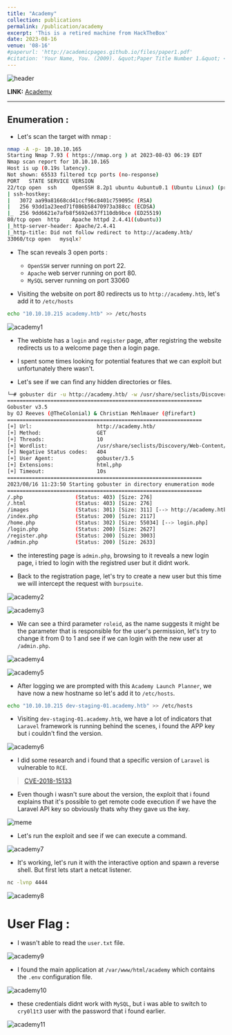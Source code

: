 ```yaml
---
title: "Academy"
collection: publications
permalink: /publication/academy
excerpt: 'This is a retired machine from HackTheBox'
date: 2023-08-16
venue: '08-16'
#paperurl: 'http://academicpages.github.io/files/paper1.pdf'
#citation: 'Your Name, You. (2009). &quot;Paper Title Number 1.&quot; <i>Journal 1</i>. 1(1).'
---
```


![header](/images/academy-header.png)

**LINK:** [Academy](https://app.hackthebox.com/machines/Academy)

---

## Enumeration : 

* Let's scan the target with nmap :

```bash
nmap -A -p- 10.10.10.165
Starting Nmap 7.93 ( https://nmap.org ) at 2023-08-03 06:19 EDT
Nmap scan report for 10.10.10.165
Host is up (0.19s latency).
Not shown: 65533 filtered tcp ports (no-response)
PORT   STATE SERVICE VERSION
22/tcp open  ssh     OpenSSH 8.2p1 ubuntu 4ubuntu0.1 (Ubuntu Linux) (protocol 2.0)
| ssh-hostkey: 
|   3072 aa99a81668cd41ccf96c8401c759095c (RSA)
|   256 93dd1a23eed71f086b58470973a388cc (ECDSA)
|_  256 9dd6621e7afb8f5692e637f110db9bce (ED25519)
80/tcp open  http    Apache httpd 2.4.41((ubuntu)) 
|_http-server-header: Apache/2.4.41
|_http-title: Did not follow redirect to http://academy.htb/
33060/tcp open   mysqlx?
```

* The scan reveals 3 open ports : 
    * ``OpenSSH`` server running on port 22.
    * ``Apache`` web server running on port 80.
    * ``MySQL`` server running on port 33060

* Visiting the website on port 80 redirects us to ``http://academy.htb``, let's add it to ``/etc/hosts``

```bash
echo "10.10.10.215 academy.htb" >> /etc/hosts
```
![academy1](/images/academy1.png)

* The webiste has a ``login`` and ``register`` page, after registring the website redirects us to a welcome page then a login page.

* I spent some times looking for potential features that we can exploit but unfortunately there wasn't.

* Let's see if we can find any hidden directories or files.

```bash
└─# gobuster dir -u http://academy.htb/ -w /usr/share/seclists/Discovery/Web-Content/directory-list-2.3-medium.txt -x html,php
===============================================================
Gobuster v3.5
by OJ Reeves (@TheColonial) & Christian Mehlmauer (@firefart)
===============================================================
[+] Url:                     http://academy.htb/
[+] Method:                  GET
[+] Threads:                 10
[+] Wordlist:                /usr/share/seclists/Discovery/Web-Content/directory-list-2.3-medium.txt
[+] Negative Status codes:   404
[+] User Agent:              gobuster/3.5
[+] Extensions:              html,php
[+] Timeout:                 10s
===============================================================
2023/08/16 11:23:50 Starting gobuster in directory enumeration mode
===============================================================
/.php                 (Status: 403) [Size: 276]
/.html                (Status: 403) [Size: 276]
/images               (Status: 301) [Size: 311] [--> http://academy.htb/images/]
/index.php            (Status: 200) [Size: 2117]
/home.php             (Status: 302) [Size: 55034] [--> login.php]
/login.php            (Status: 200) [Size: 2627]
/register.php         (Status: 200) [Size: 3003]
/admin.php            (Status: 200) [Size: 2633]
```
* the interesting page is ``admin.php``, browsing to it reveals a new login page, i tried to login with the registred user but it didnt work.

* Back to the registration page, let's try to create a new user but this time we will intercept the request with ``burpsuite``.

![academy2](/images/academy2.png)

![academy3](/images/academy3.png)

* We can see a third parameter ``roleid``, as the name suggests it might be the parameter that is responsible for the user's permission, let's try to change it from 0 to 1 and see if we can login with the new user at ``/admin.php``.

![academy4](/images/academy4.png)

![academy5](/images/academy5.png)

* After logging we are prompted with this ``Academy Launch Planner``, we have now a new hostname so let's add it to ``/etc/hosts``.

```bash
echo "10.10.10.215 dev-staging-01.academy.htb" >> /etc/hosts
```

* Visiting ``dev-staging-01.academy.htb``, we have a lot of indicators that ``Laravel`` framework is running behind the scenes, i found the APP key but i couldn't find the version.

![academy6](/images/academy6.png)

* I did some research and i found that a specific version of ``Laravel`` is vulnerable to ``RCE``.

> [CVE-2018-15133](https://github.com/aljavier/exploit_laravel_cve-2018-15133)

* Even though i wasn't sure about the version, the exploit that i found explains that it's possible to get remote code execution if we have the Laravel API key so obviously thats why they gave us the key.

![meme](/images/academy-meme.png)


* Let's run the exploit and see if we can execute a command.

![academy7](/images/academy7.png)

* It's working, let's run it with the interactive option and spawn a reverse shell. But first lets start a netcat listener.

```bash
nc -lvnp 4444
```

![academy8](/images/academy8.png)

# User Flag : 

* I wasn't able to read the ``user.txt`` file.

![academy9](/images/academy9.png)

* I found the main application at ``/var/www/html/academy`` which contains the ``.env`` configuration file.

![academy10](/images/academy10.png)

* these credentials didnt work with ``MySQL``, but i was able to switch to ``cry0l1t3`` user with the password that i found earlier.

![academy11](/images/academy11.png)




